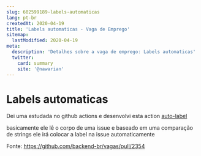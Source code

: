 ```yaml
---
slug: 602599189-labels-automaticas
lang: pt-br
createdAt: 2020-04-19
title: 'Labels automaticas - Vaga de Emprego'
sitemap:
  lastModified: 2020-04-19
meta:
  description: 'Detalhes sobre a vaga de emprego: Labels automaticas'
  twitter:
    card: summary
    site: '@nawarian'
---
```


# Labels automaticas

Dei uma estudada no github actions e desenvolvi esta action [auto-label](https://github.com/marketplace/actions/auto-label)

basicamente ele lê o corpo de uma issue e baseado em uma comparação de strings ele irá colocar a label na issue automaticamente


Fonte: https://github.com/backend-br/vagas/pull/2354